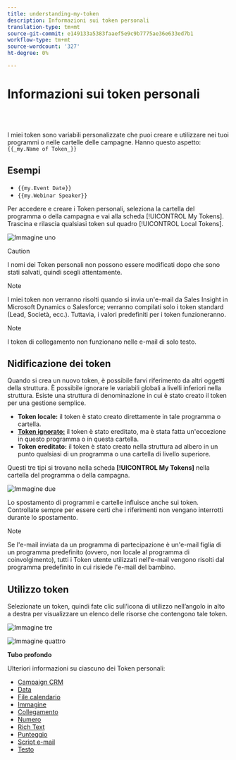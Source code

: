 ```yaml
---
title: understanding-my-token
description: Informazioni sui token personali
translation-type: tm+mt
source-git-commit: e149133a5383faaef5e9c9b7775ae36e633ed7b1
workflow-type: tm+mt
source-wordcount: '327'
ht-degree: 0%

---
```



# Informazioni sui token personali

<br> 

I miei token sono variabili personalizzate che puoi creare e utilizzare nei tuoi programmi o nelle cartelle delle campagne. Hanno questo aspetto: `{{_my.Name of Token_}}`

## Esempi

* `{{my.Event Date}}`
* `{{my.Webinar Speaker}}`

Per accedere e creare i Token personali, seleziona la cartella del programma o della campagna e vai alla scheda [!UICONTROL My Tokens]. Trascina e rilascia qualsiasi token sul quadro [!UICONTROL Local Tokens].

![Immagine uno](/help/sky/assets/my-tokens/understanding-my-tokens/understanding-my-tokens-1.png)

>[!CAUTION]
>
>I nomi dei Token personali non possono essere modificati dopo che sono stati salvati, quindi scegli attentamente.

>[!NOTE]
>
>I miei token non verranno risolti quando si invia un&#39;e-mail da Sales Insight in Microsoft Dynamics o Salesforce; verranno compilati solo i token standard (Lead, Società, ecc.). Tuttavia, i valori predefiniti per i token funzioneranno.

>[!NOTE]
>
>I token di collegamento non funzionano nelle e-mail di solo testo.

## Nidificazione dei token

Quando si crea un nuovo token, è possibile farvi riferimento da altri oggetti della struttura. È possibile ignorare le variabili globali a livelli inferiori nella struttura. Esiste una struttura di denominazione in cui è stato creato il token per una gestione semplice.

* **Token locale:** il token è stato creato direttamente in tale programma o cartella.
* **[Token ignorato:](/help/sky/override-an-inherited-my-token.md)** il token è stato ereditato, ma è stata fatta un&#39;eccezione in questo programma o in questa cartella.
* **Token ereditato:** il token è stato creato nella struttura ad albero in un punto qualsiasi di un programma o una cartella di livello superiore.

Questi tre tipi si trovano nella scheda **[!UICONTROL My Tokens]** nella cartella del programma o della campagna.

![Immagine due](/help/sky/assets/my-tokens/understanding-my-tokens/understanding-my-tokens-2.png)

Lo spostamento di programmi e cartelle influisce anche sui token. Controllate sempre per essere certi che i riferimenti non vengano interrotti durante lo spostamento.

>[!NOTE]
>
>Se l&#39;e-mail inviata da un programma di partecipazione è un&#39;e-mail figlia di un programma predefinito (ovvero, non locale al programma di coinvolgimento), tutti i Token utente utilizzati nell&#39;e-mail vengono risolti dal programma predefinito in cui risiede l&#39;e-mail del bambino.

## Utilizzo token

Selezionate un token, quindi fate clic sull’icona di utilizzo nell’angolo in alto a destra per visualizzare un elenco delle risorse che contengono tale token.

![Immagine tre](/help/sky/assets/my-tokens/understanding-my-tokens/understanding-my-tokens-3.png)

![Immagine quattro](/help/sky/assets/my-tokens/understanding-my-tokens/understanding-my-tokens-4.png)

**Tubo profondo**

Ulteriori informazioni su ciascuno dei Token personali:

* [Campaign CRM](/help/sky/my-token-crm-campaign.md)
* [Data](/help/sky/my-token-date.md)
* [File calendario](/help/sky/my-token-calendar-file.md)
* [Immagine](/help/sky/my-token-image.md)
* [Collegamento](/help/sky/my-token-link.md)
* [Numero](/help/sky/my-token-number.md)
* [Rich Text](/help/sky/my-token-rich-text.md)
* [Punteggio](/help/sky/my-token-score.md)
* [Script e-mail](/help/sky/my-token-email-script.md)
* [Testo](/help/sky/my-token-text.md)
